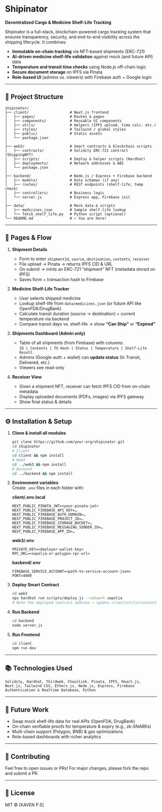 # Shipinator

**Decentralized Cargo & Medicine Shelf-Life Tracking**

Shipinator is a full-stack, blockchain-powered cargo tracking system that ensures transparency, security, and end-to-end visibility across the shipping lifecycle. It combines:

- **Immutable on-chain tracking** via NFT-based shipments (ERC-721)
- **AI-driven medicine shelf-life validation** against mock (and future API) data
- **Temperature and transit time checks** using Node.js off-chain logic
- **Secure document storage** on IPFS via Pinata
- **Role-based UI** (admins vs. viewers) with Firebase auth + Google login

---

## 🚀 Project Structure

```
shipinator/
├── client/                   # Next.js frontend
│   ├── pages/                # Routes & pages
│   ├── components/           # Reusable UI components
│   ├── utils/                # Helpers (IPFS upload, time calc, etc.)
│   ├── styles/               # Tailwind / global styles
│   ├── public/               # Static assets
│   └── package.json
│
├── web3/                     # Smart contracts & blockchain scripts
│   ├── contracts/            # Solidity ERC-721 contract (ShippingNFT)
│   ├── scripts/              # Deploy & helper scripts (Hardhat)
│   ├── deployments/          # Network addresses & ABI
│   └── package.json
│
├── backend/                  # Node.js / Express + Firebase backend
│   ├── models/               # Data schemas (if any)
│   ├── routes/               # REST endpoints (shelf-life, temp check)
│   ├── controllers/          # Business logic
│   └── server.js             # Express app, Firebase init
│
├── data/                     # Mock data & scripts
│   ├── medicines.json        # Sample shelf-life lookup
│   └── fetch_shelf_life.py   # Python script (optional)
└── README.md                 # ← You are here!
```

---

## 📄 Pages & Flow

1. **Shipment Details**  
   - Form to enter `shipmentId`, `source`, `destination`, `contents`, `receiver`  
   - File upload → Pinata → returns IPFS CID & URL  
   - On submit → mints an ERC-721 “shipment” NFT (metadata stored on IPFS)  
   - Saves form + transaction hash to Firebase  

2. **Medicine Shelf-Life Tracker**  
   - User selects shipped medicine  
   - Lookup shelf-life from `data/medicines.json` (or future API like OpenFDA/DrugBank)  
   - Calculate transit duration (source → destination) + current temperature via backend  
   - Compare transit days vs. shelf-life → show **“Can Ship”** or **“Expired”**  

3. **Shipments Dashboard (Admin only)**  
   - Table of all shipments (from Firebase) with columns:  
     `ID | Contents | TX Hash | Status | Temperature | Shelf-Life Result`  
   - Admins (Google-auth + wallet) can **update status** (In Transit, Delivered, etc.)  
   - Viewers see read-only  

4. **Receiver View**  
   - Given a shipment NFT, receiver can fetch IPFS CID from on-chain metadata  
   - Display uploaded documents (PDFs, images) via IPFS gateway  
   - Show final status & details  

---

## ⚙️ Installation & Setup

1. **Clone & install all modules**  
   ```bash
   git clone https://github.com/your-org/shipinator.git
   cd shipinator
   # Client
   cd client && npm install
   # Web3
   cd ../web3 && npm install
   # Backend
   cd ../backend && npm install
   ```

2. **Environment variables**  
   Create `.env` files in each folder with:

   **client/.env.local**  
   ```
   NEXT_PUBLIC_PINATA_JWT=<your-pinata-jwt>
   NEXT_PUBLIC_FIREBASE_API_KEY=…
   NEXT_PUBLIC_FIREBASE_AUTH_DOMAIN=…
   NEXT_PUBLIC_FIREBASE_PROJECT_ID=…
   NEXT_PUBLIC_FIREBASE_STORAGE_BUCKET=…
   NEXT_PUBLIC_FIREBASE_MESSAGING_SENDER_ID=…
   NEXT_PUBLIC_FIREBASE_APP_ID=…
   ```

   **web3/.env**  
   ```
   PRIVATE_KEY=<deployer-wallet-key>
   RPC_URL=<sepolia-or-polygon-rpc-url>
   ```

   **backend/.env**  
   ```
   FIREBASE_SERVICE_ACCOUNT=<path-to-service-account-json>
   PORT=4000
   ```

3. **Deploy Smart Contract**  
   ```bash
   cd web3
   npx hardhat run scripts/deploy.js --network sepolia
   # Note the deployed contract address → update client/utils/constants.ts
   ```

4. **Run Backend**  
   ```bash
   cd backend
   node server.js
   ```

5. **Run Frontend**  
   ```bash
   cd client
   npm run dev
   ```

---

## 📚 Technologies Used

```
Solidity, Hardhat, Thirdweb, Chainlink, Pinata, IPFS, React.js, Next.js, Tailwind CSS, Ethers.js, Node.js, Express, Firebase Authentication & Realtime Database, Python
```

---

## 🔮 Future Work

- Swap mock shelf-life data for real APIs (OpenFDA, DrugBank)  
- On-chain verifiable proofs for temperature & expiry (e.g., zk-SNARKs)  
- Multi-chain support (Polygon, BNB) & gas optimizations  
- Role-based dashboards with richer analytics  

---

## 🤝 Contributing

Feel free to open issues or PRs! For major changes, please fork the repo and submit a PR.

---

## 📝 License

MIT © [KAVEN P.S]


